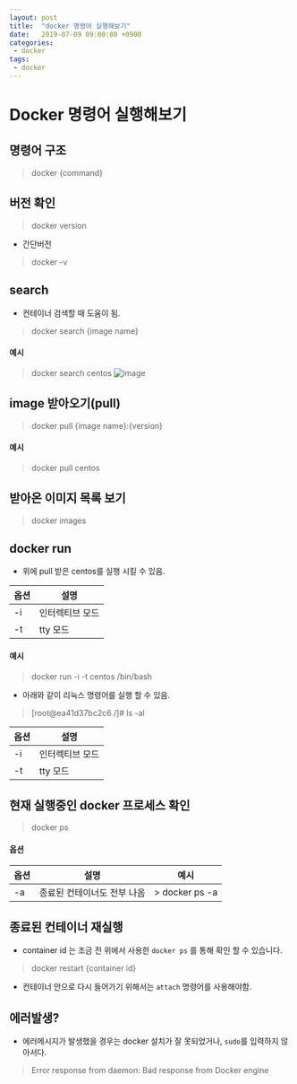 ```yaml
---
layout: post
title:  "docker 명령어 실행해보기"
date:   2019-07-09 09:00:00 +0900
categories:
 - docker
tags: 
 - docker
---
```

# Docker 명령어 실행해보기
## 명령어 구조
> docker {command}

## 버전 확인
> docker version 

- 간단버전

> docker -v

## search
- 컨테이너 검색할 때 도움이 됨.

> docker search {image name}

#### 예시
> docker search centos
![image](https://user-images.githubusercontent.com/13219787/60896711-c03a6e80-a2a1-11e9-9bbf-1e48ccb59857.png)

## image 받아오기(pull)
> docker pull {image name}:{version}

#### 예시
> docker pull centos

## 받아온 이미지 목록 보기
> docker images

## docker run
- 위에 pull 받은 centos를 실행 시킬 수 있음.

옵션 | 설명
-- | --
-i | 인터렉티브 모드
-t | tty 모드

#### 예시

> docker run -i -t centos /bin/bash

- 아래와 같이 리눅스 명령어를 실행 할 수 있음.
> [root@ea41d37bc2c6 /]#  ls -al

옵션 | 설명
-- | --
-i | 인터렉티브 모드
-t | tty 모드

## 현재 실행중인 docker 프로세스 확인

> docker ps

#### 옵션
옵션 | 설명 | 예시
--|--|--
-a | 종료된 컨테이너도 전부 나옴 | > docker ps -a

## 종료된 컨테이너 재실행
- container id 는 조금 전 위에서 사용한 `docker ps` 를 통해 확인 할 수 있습니다.

> docker restart {container id}

- 컨테이너 안으로 다시 들어가기 위해서는 `attach` 명령어를 사용해야함.

## 에러발생?
- 에러메시지가 발생했을 경우는 docker 설치가 잘 못되었거나, `sudo`를 입력하지 않아서다.

> Error response from daemon: Bad response from Docker engine

